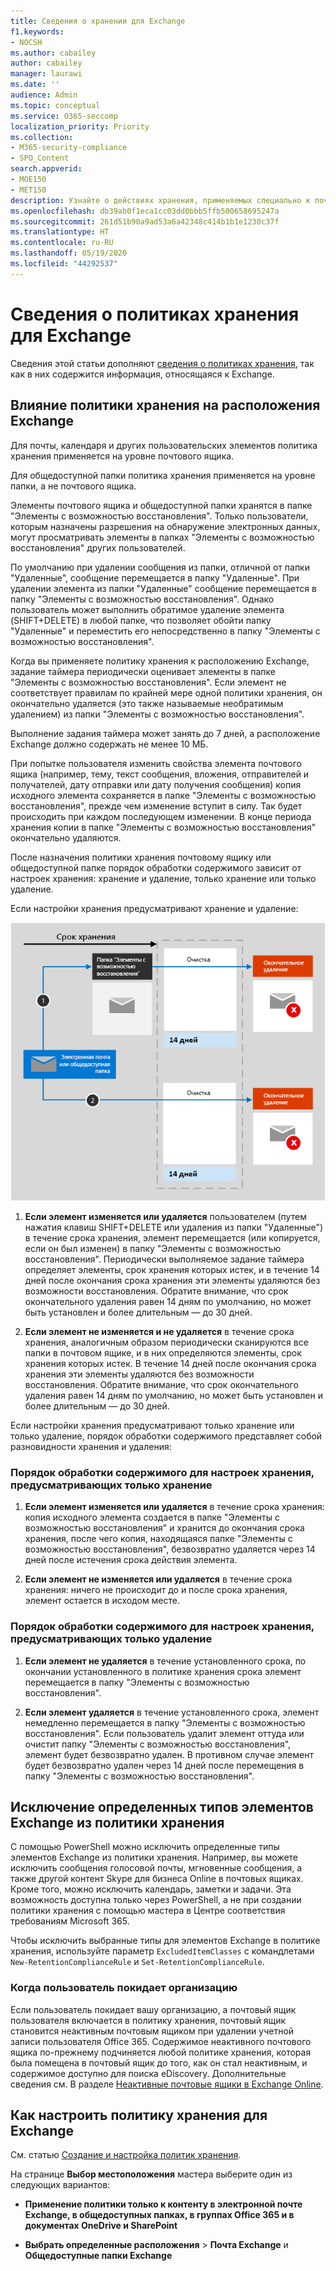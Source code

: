 ```yaml
---
title: Сведения о хранении для Exchange
f1.keywords:
- NOCSH
ms.author: cabailey
author: cabailey
manager: laurawi
ms.date: ''
audience: Admin
ms.topic: conceptual
ms.service: O365-seccomp
localization_priority: Priority
ms.collection:
- M365-security-compliance
- SPO_Content
search.appverid:
- MOE150
- MET150
description: Узнайте о действиях хранения, применяемых специально к почте Exchange и общедоступным папкам Exchange.
ms.openlocfilehash: db39ab0f1eca1cc03dd0bbb5ffb500658695247a
ms.sourcegitcommit: 261d51b90a9ad53a6a42348c414b1b1e1230c37f
ms.translationtype: HT
ms.contentlocale: ru-RU
ms.lasthandoff: 05/19/2020
ms.locfileid: "44292537"
---
```

# <a name="learn-about-retention-policies-for-exchange"></a>Сведения о политиках хранения для Exchange

Сведения этой статьи дополняют [сведения о политиках хранения](retention-policies.md), так как в них содержится информация, относящаяся к Exchange.

## <a name="how-a-retention-policy-works-with-exchange-locations"></a>Влияние политики хранения на расположения Exchange

Для почты, календаря и других пользовательских элементов политика хранения применяется на уровне почтового ящика.

Для общедоступной папки политика хранения применяется на уровне папки, а не почтового ящика. 

Элементы почтового ящика и общедоступной папки хранятся в папке "Элементы с возможностью восстановления". Только пользователи, которым назначены разрешения на обнаружение электронных данных, могут просматривать элементы в папках "Элементы с возможностью восстановления" других пользователей.
  
По умолчанию при удалении сообщения из папки, отличной от папки "Удаленные", сообщение перемещается в папку "Удаленные". При удалении элемента из папки "Удаленные" сообщение перемещается в папку "Элементы с возможностью восстановления". Однако пользователь может выполнить обратимое удаление элемента (SHIFT+DELETE) в любой папке, что позволяет обойти папку "Удаленные" и переместить его непосредственно в папку "Элементы с возможностью восстановления".
  
Когда вы применяете политику хранения к расположению Exchange, задание таймера периодически оценивает элементы в папке "Элементы с возможностью восстановления". Если элемент не соответствует правилам по крайней мере одной политики хранения, он окончательно удаляется (это также называемые необратимым удалением) из папки "Элементы с возможностью восстановления".

Выполнение задания таймера может занять до 7 дней, а расположение Exchange должно содержать не менее 10 МБ.
  
При попытке пользователя изменить свойства элемента почтового ящика (например, тему, текст сообщения, вложения, отправителей и получателей, дату отправки или дату получения сообщения) копия исходного элемента сохраняется в папке "Элементы с возможностью восстановления", прежде чем изменение вступит в силу. Так будет происходить при каждом последующем изменении. В конце периода хранения копии в папке "Элементы с возможностью восстановления" окончательно удаляются.

После назначения политики хранения почтовому ящику или общедоступной папке порядок обработки содержимого зависит от настроек хранения: хранение и удаление, только хранение или только удаление.

Если настройки хранения предусматривают хранение и удаление:

![Схема потока хранения для электронных сообщений и общедоступных папок](../media/88f174cc-bbf4-4305-93d7-0515f496c8f9.png)

1. **Если элемент изменяется или удаляется** пользователем (путем нажатия клавиш SHIFT+DELETE или удаления из папки "Удаленные") в течение срока хранения, элемент перемещается (или копируется, если он был изменен) в папку "Элементы с возможностью восстановления". Периодически выполняемое задание таймера определяет элементы, срок хранения которых истек, и в течение 14 дней после окончания срока хранения эти элементы удаляются без возможности восстановления. Обратите внимание, что срок окончательного удаления равен 14 дням по умолчанию, но может быть установлен и более длительным — до 30 дней.
    
2. **Если элемент не изменяется и не удаляется** в течение срока хранения, аналогичным образом периодически сканируются все папки в почтовом ящике, и в них определяются элементы, срок хранения которых истек. В течение 14 дней после окончания срока хранения эти элементы удаляются без возможности восстановления. Обратите внимание, что срок окончательного удаления равен 14 дням по умолчанию, но может быть установлен и более длительным — до 30 дней. 

Если настройки хранения предусматривают только хранение или только удаление, порядок обработки содержимого представляет собой разновидности хранения и удаления:

### <a name="content-paths-for-retain-only-retention-settings"></a>Порядок обработки содержимого для настроек хранения, предусматривающих только хранение

1. **Если элемент изменяется или удаляется** в течение срока хранения: копия исходного элемента создается в папке "Элементы с возможностью восстановления" и хранится до окончания срока хранения, после чего копия, находящаяся папке "Элементы с возможностью восстановления", безвозвратно удаляется через 14 дней после истечения срока действия элемента. 

2. **Если элемент не изменяется или удаляется** в течение срока хранения: ничего не происходит до и после срока хранения, элемент остается в исходом месте.

### <a name="content-paths-for-delete-only-retention-settings"></a>Порядок обработки содержимого для настроек хранения, предусматривающих только удаление

1. **Если элемент не удаляется** в течение установленного срока, по окончании установленного в политике хранения срока элемент перемещается в папку "Элементы с возможностью восстановления". 

2. **Если элемент удаляется** в течение установленного срока, элемент немедленно перемещается в папку "Элементы с возможностью восстановления". Если пользователь удалит элемент оттуда или очистит папку "Элементы с возможностью восстановления", элемент будет безвозвратно удален. В противном случае элемент будет безвозвратно удален через 14 дней после перемещения в папку "Элементы с возможностью восстановления". 

## <a name="excluding-specific-types-of-exchange-items-from-a-retention-policy"></a>Исключение определенных типов элементов Exchange из политики хранения

С помощью PowerShell можно исключить определенные типы элементов Exchange из политики хранения. Например, вы можете исключить сообщения голосовой почты, мгновенные сообщения, а также другой контент Skype для бизнеса Online в почтовых ящиках. Кроме того, можно исключить календарь, заметки и задачи. Эта возможность доступна только через PowerShell, а не при создании политики хранения с помощью мастера в Центре соответствия требованиям Microsoft 365.
  
Чтобы исключить выбранные типы для элементов Exchange в политике хранения, используйте параметр `ExcludedItemClasses` с командлетами `New-RetentionComplianceRule` и `Set-RetentionComplianceRule`.


### <a name="when-a-user-leaves-the-organization"></a>Когда пользователь покидает организацию 

Если пользователь покидает вашу организацию, а почтовый ящик пользователя включается в политику хранения, почтовый ящик становится неактивным почтовым ящиком при удалении учетной записи пользователя Office 365. Содержимое неактивного почтового ящика по-прежнему подчиняется любой политике хранения, которая была помещена в почтовый ящик до того, как он стал неактивным, и содержимое доступно для поиска eDiscovery. Дополнительные сведения см. В разделе [Неактивные почтовые ящики в Exchange Online](inactive-mailboxes-in-office-365.md). 

## <a name="how-to-configure-a-retention-policy-for-exchange"></a>Как настроить политику хранения для Exchange

См. статью [Создание и настройка политик хранения](create-retention-policies.md).

На странице **Выбор местоположения** мастера выберите один из следующих вариантов:

- **Применение политики только к контенту в электронной почте Exchange, в общедоступных папках, в группах Office 365 и в документах OneDrive и SharePoint**

- **Выбрать определенные расположения** > **Почта Exchange** и **Общедоступные папки Exchange**

